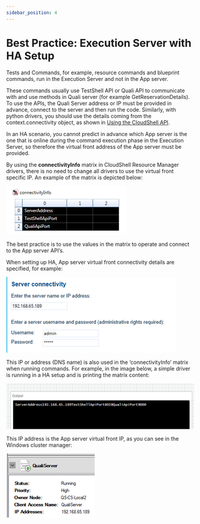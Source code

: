 ```yaml
---
sidebar_position: 4
---
```


# Best Practice: Execution Server with HA Setup

Tests and Commands, for example, resource commands and blueprint commands, run in the Execution Server and not in the App server.

These commands usually use TestShell API or Quali API to communicate with and use methods in Quali server (for example GetReservationDetails). To use the APIs, the Quali Server address or IP must be provided in advance, connect to the server and then run the code. Similarly, with python drivers, you should use the details coming from the context.connectivity object, as shown in [Using the CloudShell API](https://help.quali.com/Online%20Help/0.0/Portal/Content/DevGuide/Shells/Driver-Deep-Dive.htm#Using).

In an HA scenario, you cannot predict in advance which App server is the one that is online during the command execution phase in the Execution Server, so therefore the virtual front address of the App server must be provided.

By using the **connectivityInfo** matrix in CloudShell Resource Manager drivers, there is no need to change all drivers to use the virtual front specific IP. An example of the matrix is depicted below:

![](/Images/HA-Deploy/Execution-server-with-HA-setup.png)

The best practice is to use the values in the matrix to operate and connect to the App server API’s.

When setting up HA, App server virtual front connectivity details are specified, for example:

![](/Images/HA-Deploy/Execution-server-with-HA-setup_1.png)

This IP or address (DNS name) is also used in the ‘connectivityInfo’ matrix when running commands. For example, in the image below, a simple driver is running in a HA setup and is printing the matrix content:

![](/Images/HA-Deploy/Execution-server-with-HA-setup_2_524x127.png)

This IP address is the App server virtual front IP, as you can see in the Windows cluster manager:

![](/Images/HA-Deploy/Execution-server-with-HA-setup_3.png)